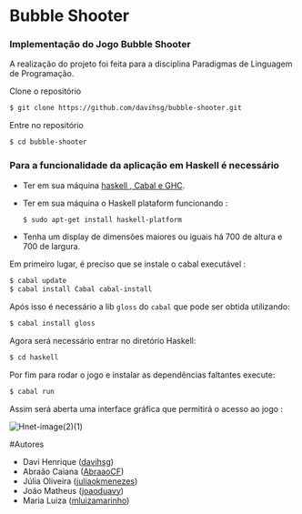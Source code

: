 # Bubble Shooter

### Implementação do Jogo Bubble Shooter

A realização do projeto foi feita para a disciplina Paradigmas de Linguagem de Programação.

Clone o repositório

```bash
$ git clone https://github.com/davihsg/bubble-shooter.git
```

Entre no repositório

```bash
$ cd bubble-shooter
```

### Para a funcionalidade da aplicação em Haskell é necessário

- Ter em sua máquina [haskell , Cabal e GHC](https://www.haskell.org/downloads/).
- Ter em sua máquina o Haskell plataform funcionando :

    ```bash
    $ sudo apt-get install haskell-platform
    ```

- Tenha um display de dimensões maiores ou iguais há 700 de altura e 700 de largura.

Em primeiro lugar, é preciso que se instale o cabal executável :

```bash
$ cabal update
$ cabal install Cabal cabal-install
```

Após isso é necessário a lib `gloss` do `cabal` que pode ser obtida utilizando:

```bash
$ cabal install gloss
```

Agora será necessário entrar no diretório Haskell:

```bash
$ cd haskell
```

Por fim para rodar o jogo e instalar as dependências faltantes execute:

```bash
$ cabal run
```

Assim será aberta uma interface gráfica que permitirá o acesso ao jogo :

![Hnet-image(2)(1)](https://user-images.githubusercontent.com/84549704/156785878-bd6176ad-6795-4b9d-be4f-014574ac0998.gif)

#Autores

- Davi Henrique ([davihsg](https://github.com/davihsg))
- Abraão Caiana ([AbraaoCF](https://github.com/AbraaoCF))
- Júlia Oliveira ([juliaokmenezes](https://github.com/juliaokmenezes))
- João Matheus ([joaoduavy](https://github.com/joaoduavy))
- Maria Luiza ([mluizamarinho](https://github.com/mluizamarinho))
